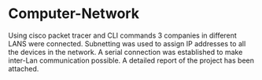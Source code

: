 # Computer-Network
Using cisco packet tracer and CLI commands 3 companies in different LANS were connected. Subnetting was used to assign IP addresses to all the devices in the network. A serial connection was established to make inter-Lan communication possible. A detailed report of the project has been attached.
